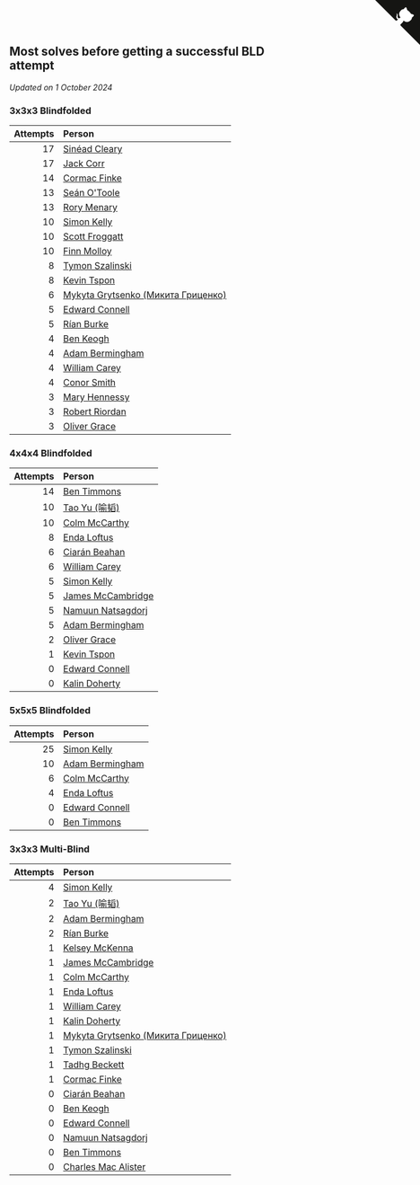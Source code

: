 ## Most solves before getting a successful BLD attempt

*Updated on  1 October 2024*


### 3x3x3 Blindfolded

| Attempts | Person |
| ---: | :--- |
| 17 | [Sinéad Cleary](https://www.worldcubeassociation.org/persons/2019CLEA04) |
| 17 | [Jack Corr](https://www.worldcubeassociation.org/persons/2022CORR06) |
| 14 | [Cormac Finke](https://www.worldcubeassociation.org/persons/2021FINK01) |
| 13 | [Seán O'Toole](https://www.worldcubeassociation.org/persons/2017OTOO03) |
| 13 | [Rory Menary](https://www.worldcubeassociation.org/persons/2022MENA01) |
| 10 | [Simon Kelly](https://www.worldcubeassociation.org/persons/2017KELL08) |
| 10 | [Scott Froggatt](https://www.worldcubeassociation.org/persons/2019FROG01) |
| 10 | [Finn Molloy](https://www.worldcubeassociation.org/persons/2022MOLL03) |
| 8 | [Tymon Szalinski](https://www.worldcubeassociation.org/persons/2021SZAL01) |
| 8 | [Kevin Tspon](https://www.worldcubeassociation.org/persons/2021TSPO01) |
| 6 | [Mykyta Grytsenko (Микита Гриценко)](https://www.worldcubeassociation.org/persons/2018GRYT01) |
| 5 | [Edward Connell](https://www.worldcubeassociation.org/persons/2018CONN04) |
| 5 | [Rían Burke](https://www.worldcubeassociation.org/persons/2019BURK05) |
| 4 | [Ben Keogh](https://www.worldcubeassociation.org/persons/2016KEOG01) |
| 4 | [Adam Bermingham](https://www.worldcubeassociation.org/persons/2020BERM02) |
| 4 | [William Carey](https://www.worldcubeassociation.org/persons/2019CARE02) |
| 4 | [Conor Smith](https://www.worldcubeassociation.org/persons/2018SMIT37) |
| 3 | [Mary Hennessy](https://www.worldcubeassociation.org/persons/2015HENN02) |
| 3 | [Robert Riordan](https://www.worldcubeassociation.org/persons/2016RIOR01) |
| 3 | [Oliver Grace](https://www.worldcubeassociation.org/persons/2019GRAC02) |

### 4x4x4 Blindfolded

| Attempts | Person |
| ---: | :--- |
| 14 | [Ben Timmons](https://www.worldcubeassociation.org/persons/2017TIMM01) |
| 10 | [Tao Yu (喻韬)](https://www.worldcubeassociation.org/persons/2012YUTA01) |
| 10 | [Colm McCarthy](https://www.worldcubeassociation.org/persons/2018MCCA02) |
| 8 | [Enda Loftus](https://www.worldcubeassociation.org/persons/2021LOFT01) |
| 6 | [Ciarán Beahan](https://www.worldcubeassociation.org/persons/2012BEAH01) |
| 6 | [William Carey](https://www.worldcubeassociation.org/persons/2019CARE02) |
| 5 | [Simon Kelly](https://www.worldcubeassociation.org/persons/2017KELL08) |
| 5 | [James McCambridge](https://www.worldcubeassociation.org/persons/2019MCCA09) |
| 5 | [Namuun Natsagdorj](https://www.worldcubeassociation.org/persons/2019NATS02) |
| 5 | [Adam Bermingham](https://www.worldcubeassociation.org/persons/2020BERM02) |
| 2 | [Oliver Grace](https://www.worldcubeassociation.org/persons/2019GRAC02) |
| 1 | [Kevin Tspon](https://www.worldcubeassociation.org/persons/2021TSPO01) |
| 0 | [Edward Connell](https://www.worldcubeassociation.org/persons/2018CONN04) |
| 0 | [Kalin Doherty](https://www.worldcubeassociation.org/persons/2021DOHE02) |

### 5x5x5 Blindfolded

| Attempts | Person |
| ---: | :--- |
| 25 | [Simon Kelly](https://www.worldcubeassociation.org/persons/2017KELL08) |
| 10 | [Adam Bermingham](https://www.worldcubeassociation.org/persons/2020BERM02) |
| 6 | [Colm McCarthy](https://www.worldcubeassociation.org/persons/2018MCCA02) |
| 4 | [Enda Loftus](https://www.worldcubeassociation.org/persons/2021LOFT01) |
| 0 | [Edward Connell](https://www.worldcubeassociation.org/persons/2018CONN04) |
| 0 | [Ben Timmons](https://www.worldcubeassociation.org/persons/2017TIMM01) |

### 3x3x3 Multi-Blind

| Attempts | Person |
| ---: | :--- |
| 4 | [Simon Kelly](https://www.worldcubeassociation.org/persons/2017KELL08) |
| 2 | [Tao Yu (喻韬)](https://www.worldcubeassociation.org/persons/2012YUTA01) |
| 2 | [Adam Bermingham](https://www.worldcubeassociation.org/persons/2020BERM02) |
| 2 | [Rían Burke](https://www.worldcubeassociation.org/persons/2019BURK05) |
| 1 | [Kelsey McKenna](https://www.worldcubeassociation.org/persons/2012MCKE01) |
| 1 | [James McCambridge](https://www.worldcubeassociation.org/persons/2019MCCA09) |
| 1 | [Colm McCarthy](https://www.worldcubeassociation.org/persons/2018MCCA02) |
| 1 | [Enda Loftus](https://www.worldcubeassociation.org/persons/2021LOFT01) |
| 1 | [William Carey](https://www.worldcubeassociation.org/persons/2019CARE02) |
| 1 | [Kalin Doherty](https://www.worldcubeassociation.org/persons/2021DOHE02) |
| 1 | [Mykyta Grytsenko (Микита Гриценко)](https://www.worldcubeassociation.org/persons/2018GRYT01) |
| 1 | [Tymon Szalinski](https://www.worldcubeassociation.org/persons/2021SZAL01) |
| 1 | [Tadhg Beckett](https://www.worldcubeassociation.org/persons/2023BECK20) |
| 1 | [Cormac Finke](https://www.worldcubeassociation.org/persons/2021FINK01) |
| 0 | [Ciarán Beahan](https://www.worldcubeassociation.org/persons/2012BEAH01) |
| 0 | [Ben Keogh](https://www.worldcubeassociation.org/persons/2016KEOG01) |
| 0 | [Edward Connell](https://www.worldcubeassociation.org/persons/2018CONN04) |
| 0 | [Namuun Natsagdorj](https://www.worldcubeassociation.org/persons/2019NATS02) |
| 0 | [Ben Timmons](https://www.worldcubeassociation.org/persons/2017TIMM01) |
| 0 | [Charles Mac Alister](https://www.worldcubeassociation.org/persons/2022ALIS02) |


<a href="https://github.com/simonkellly/wca_statistics_ireland" class="github-corner" aria-label="View source on Github"><svg width="80" height="80" viewBox="0 0 250 250" style="fill:#151513; color:#fff; position: absolute; top: 0; border: 0; right: 0;" aria-hidden="true"><path d="M0,0 L115,115 L130,115 L142,142 L250,250 L250,0 Z"></path><path d="M128.3,109.0 C113.8,99.7 119.0,89.6 119.0,89.6 C122.0,82.7 120.5,78.6 120.5,78.6 C119.2,72.0 123.4,76.3 123.4,76.3 C127.3,80.9 125.5,87.3 125.5,87.3 C122.9,97.6 130.6,101.9 134.4,103.2" fill="currentColor" style="transform-origin: 130px 106px;" class="octo-arm"></path><path d="M115.0,115.0 C114.9,115.1 118.7,116.5 119.8,115.4 L133.7,101.6 C136.9,99.2 139.9,98.4 142.2,98.6 C133.8,88.0 127.5,74.4 143.8,58.0 C148.5,53.4 154.0,51.2 159.7,51.0 C160.3,49.4 163.2,43.6 171.4,40.1 C171.4,40.1 176.1,42.5 178.8,56.2 C183.1,58.6 187.2,61.8 190.9,65.4 C194.5,69.0 197.7,73.2 200.1,77.6 C213.8,80.2 216.3,84.9 216.3,84.9 C212.7,93.1 206.9,96.0 205.4,96.6 C205.1,102.4 203.0,107.8 198.3,112.5 C181.9,128.9 168.3,122.5 157.7,114.1 C157.9,116.9 156.7,120.9 152.7,124.9 L141.0,136.5 C139.8,137.7 141.6,141.9 141.8,141.8 Z" fill="currentColor" class="octo-body"></path></svg></a><style>.github-corner:hover .octo-arm{animation:octocat-wave 560ms ease-in-out}@keyframes octocat-wave{0%,100%{transform:rotate(0)}20%,60%{transform:rotate(-25deg)}40%,80%{transform:rotate(10deg)}}@media (max-width:500px){.github-corner:hover .octo-arm{animation:none}.github-corner .octo-arm{animation:octocat-wave 560ms ease-in-out}}</style>
